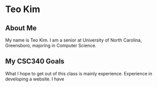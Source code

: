 # Teo Kim

## About Me
My name is Teo Kim. I am a senior at University of North Carolina, Greensboro, majoring in Computer Science. 

## My CSC340 Goals
What I hope to get out of this class is mainly experience. Experience in developing a website. I have 